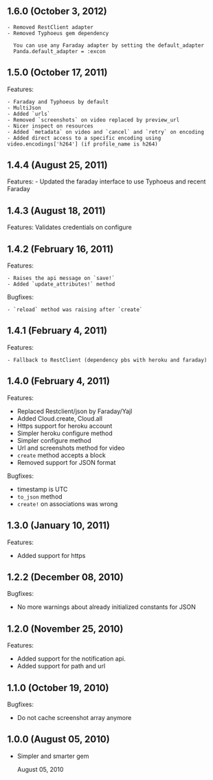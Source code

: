 ## 1.6.0 (October 3, 2012)
    - Removed RestClient adapter
    - Removed Typhoeus gem dependency

      You can use any Faraday adapter by setting the default_adapter
      Panda.default_adapter = :excon

## 1.5.0 (October 17, 2011)

Features:

    - Faraday and Typhoeus by default
    - MultiJson
    - Added `urls`
    - Removed `screenshots` on video replaced by preview_url
    - Nicer inspect on resources
    - Added `metadata` on video and `cancel` and `retry` on encoding
    - Added direct access to a specific encoding using video.encodings['h264'] (if profile_name is h264)

## 1.4.4 (August 25, 2011)

Features:
    - Updated the faraday interface to use Typhoeus and recent Faraday

## 1.4.3 (August 18, 2011)

Features:
    Validates credentials on configure
    
## 1.4.2 (February 16, 2011)

Features:

    - Raises the api message on `save!`
    - Added `update_attributes!` method

Bugfixes:

    - `reload` method was raising after `create`

## 1.4.1 (February 4, 2011)

Features:

    - Fallback to RestClient (dependency pbs with heroku and faraday)

## 1.4.0 (February 4, 2011)

Features:

  - Replaced Restclient/json by Faraday/Yajl
  - Added Cloud.create, Cloud.all
  - Https support for heroku account
  - Simpler heroku configure method
  - Simpler configure method
  - Url and screenshots method for video
  - `create` method accepts a block
  - Removed support for JSON format
  
Bugfixes:
  - timestamp is UTC
  - `to_json` method
  - `create!` on associations was wrong

## 1.3.0 (January 10, 2011)

Features:

  - Added support for https

## 1.2.2 (December 08, 2010)

Bugfixes:

  - No more warnings about already initialized constants for JSON

## 1.2.0 (November 25, 2010)

Features:

  - Added support for the notification api.
  - Added support for path and url
  
## 1.1.0 (October 19, 2010)

Bugfixes:

  - Do not cache screenshot array anymore

## 1.0.0 (August 05, 2010)

- Simpler and smarter gem


    
    
    
    August 05, 2010